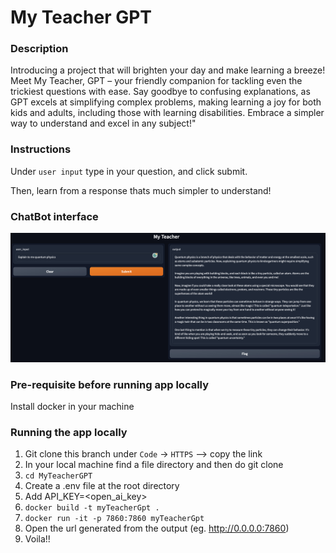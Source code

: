 # My Teacher GPT

### Description

Introducing a project that will brighten your day and make learning a breeze! Meet My Teacher, GPT – your friendly companion for tackling even the trickiest questions with ease. Say goodbye to confusing explanations, as GPT excels at simplifying complex problems, making learning a joy for both kids and adults, including those with learning disabilities. Embrace a simpler way to understand and excel in any subject!"


### Instructions

Under `user input` type in your question, and click submit.

Then, learn from a response thats much simpler to understand!

### ChatBot interface

![Alt Text](https://github.com/rishiselvakumaran98/MyTeacherGPT/blob/main/Doc/Images/ChatBot_Gui.png)

### Pre-requisite before running app locally
Install docker in your machine

### Running the app locally

1. Git clone this branch under `Code` -> `HTTPS` --> copy the link
2. In your local machine find a file directory and then do git clone <url>
3. `cd MyTeacherGPT`
4. Create a .env file at the root directory
5. Add API_KEY=<open_ai_key>
6. `docker build -t myTeacherGpt .`
7. `docker run -it -p 7860:7860 myTeacherGpt`
8. Open the url generated from the output (eg. http://0.0.0.0:7860)
9. Voila!!

